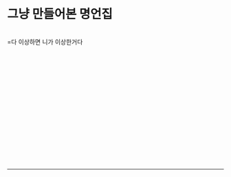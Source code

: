 # 그냥 만들어본 명언집
<br>=다 이상하면 니가 이상한거다
<br>
<br>
<br>
<br>
<br>
<br>
<br>
<br>
<br>
<br>
<br>
<br>
<br>
<br>
<br>
<br>
<br><hr>
